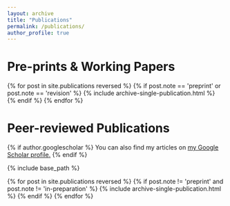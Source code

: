 ```yaml
---
layout: archive
title: "Publications"
permalink: /publications/
author_profile: true
---
```


Pre-prints & Working Papers
======
{% for post in site.publications reversed %}
  {% if post.note == 'preprint' or post.note == 'revision' %}
    {% include archive-single-publication.html %}
  {% endif %}
{% endfor %}

Peer-reviewed Publications
======
{% if author.googlescholar %}
  You can also find my articles on <u><a href="{{author.googlescholar}}">my Google Scholar profile</a>.</u>
{% endif %}

{% include base_path %}

{% for post in site.publications reversed %}
  {% if post.note != 'preprint' and post.note != 'in-preparation' %}
    {% include archive-single-publication.html %}
  {% endif %}
{% endfor %}
